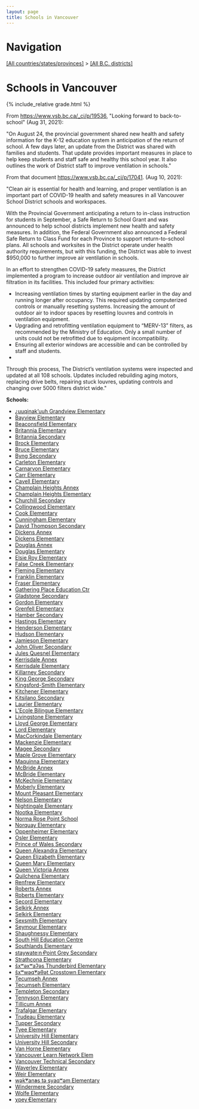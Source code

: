 ```yaml
---
layout: page
title: Schools in Vancouver
---
```

# Navigation

[[All countries/states/provinces]](../..) > [[All B.C. districts]](..)

# Schools in Vancouver

{% include_relative grade.html %}

From <https://www.vsb.bc.ca/_ci/p/19536>, "Looking forward to back-to-school" (Aug 31, 2021):

"On August 24, the provincial government shared new health and safety information for the K-12 education system in anticipation of the return of school. A few days later, an update from the District was shared with families and students. That update provides important measures in place to help keep students and staff safe and healthy this school year. It also outlines the work of District staff to improve ventilation in schools."

From that document <https://www.vsb.bc.ca/_ci/p/17041>. (Aug 10, 2021):

"Clean air is essential for health and learning, and proper ventilation is an important part of COVID-19 health and safety measures in all Vancouver School District schools and workspaces.

With the Provincial Government anticipating a return to in-class instruction for students in September, a Safe Return to School Grant and was announced to help school districts implement new health and safety measures. In addition, the Federal Government also announced a Federal Safe Return to Class Fund for each Province to support return-to-school plans. All schools and worksites in the District operate under health authority requirements, but with this funding, the District was able to invest $950,000 to further improve air ventilation in schools.

In an effort to strengthen COVID-19 safety measures, the District implemented a program to increase outdoor air ventilation and improve air filtration in its facilities.  This included four primary activities:

* Increasing ventilation times by starting equipment earlier in the day and running longer after occupancy. This required updating computerized controls or manually resetting systems.
Increasing the amount of outdoor air to indoor spaces by resetting louvres and controls in ventilation equipment.
* Upgrading and retrofitting ventilation equipment to “MERV-13” filters, as recommended by the Ministry of Education. Only a small number of units could not be retrofitted due to equipment incompatibility.
* Ensuring all exterior windows are accessible and can be controlled by staff and students.
* 
Through this process, The District’s ventilation systems were inspected and updated at all 108 schools. Updates included rebuilding aging motors, replacing drive belts, repairing stuck louvres, updating controls and changing over 5000 filters district wide."

**Schools:**

- [¿uuqinak’uuh Grandview Elementary](¿uuqinak’uuh_Grandview_Elementary.md)
- [Bayview Elementary](Bayview_Elementary.md)
- [Beaconsfield Elementary](Beaconsfield_Elementary.md)
- [Britannia Elementary](Britannia_Elementary.md)
- [Britannia Secondary](Britannia_Secondary.md)
- [Brock Elementary](Brock_Elementary.md)
- [Bruce Elementary](Bruce_Elementary.md)
- [Byng Secondary](Byng_Secondary.md)
- [Carleton Elementary](Carleton_Elementary.md)
- [Carnarvon Elementary](Carnarvon_Elementary.md)
- [Carr Elementary](Carr_Elementary.md)
- [Cavell Elementary](Cavell_Elementary.md)
- [Champlain Heights Annex](Champlain_Heights_Annex.md)
- [Champlain Heights Elementary](Champlain_Heights_Elementary.md)
- [Churchill Secondary](Churchill_Secondary.md)
- [Collingwood Elementary](Collingwood_Elementary.md)
- [Cook Elementary](Cook_Elementary.md)
- [Cunningham Elementary](Cunningham_Elementary.md)
- [David Thompson Secondary](David_Thompson_Secondary.md)
- [Dickens Annex](Dickens_Annex.md)
- [Dickens Elementary](Dickens_Elementary.md)
- [Douglas Annex](Douglas_Annex.md)
- [Douglas Elementary](Douglas_Elementary.md)
- [Elsie Roy Elementary](Elsie_Roy_Elementary.md)
- [False Creek Elementary](False_Creek_Elementary.md)
- [Fleming Elementary](Fleming_Elementary.md)
- [Franklin Elementary](Franklin_Elementary.md)
- [Fraser Elementary](Fraser_Elementary.md)
- [Gathering Place Education Ctr](Gathering_Place_Education_Ctr.md)
- [Gladstone Secondary](Gladstone_Secondary.md)
- [Gordon Elementary](Gordon_Elementary.md)
- [Grenfell Elementary](Grenfell_Elementary.md)
- [Hamber Secondary](Hamber_Secondary.md)
- [Hastings Elementary](Hastings_Elementary.md)
- [Henderson Elementary](Henderson_Elementary.md)
- [Hudson Elementary](Hudson_Elementary.md)
- [Jamieson Elementary](Jamieson_Elementary.md)
- [John Oliver Secondary](John_Oliver_Secondary.md)
- [Jules Quesnel Elementary](Jules_Quesnel_Elementary.md)
- [Kerrisdale Annex](Kerrisdale_Annex.md)
- [Kerrisdale Elementary](Kerrisdale_Elementary.md)
- [Killarney Secondary](Killarney_Secondary.md)
- [King George Secondary](King_George_Secondary.md)
- [Kingsford-Smith Elementary](Kingsford-Smith_Elementary.md)
- [Kitchener Elementary](Kitchener_Elementary.md)
- [Kitsilano Secondary](Kitsilano_Secondary.md)
- [Laurier Elementary](Laurier_Elementary.md)
- [L'Ecole Bilingue Elementary](L'Ecole_Bilingue_Elementary.md)
- [Livingstone Elementary](Livingstone_Elementary.md)
- [Lloyd George Elementary](Lloyd_George_Elementary.md)
- [Lord Elementary](Lord_Elementary.md)
- [MacCorkindale Elementary](MacCorkindale_Elementary.md)
- [Mackenzie Elementary](Mackenzie_Elementary.md)
- [Magee Secondary](Magee_Secondary.md)
- [Maple Grove Elementary](Maple_Grove_Elementary.md)
- [Maquinna Elementary](Maquinna_Elementary.md)
- [McBride Annex](McBride_Annex.md)
- [McBride Elementary](McBride_Elementary.md)
- [McKechnie Elementary](McKechnie_Elementary.md)
- [Moberly Elementary](Moberly_Elementary.md)
- [Mount Pleasant Elementary](Mount_Pleasant_Elementary.md)
- [Nelson Elementary](Nelson_Elementary.md)
- [Nightingale Elementary](Nightingale_Elementary.md)
- [Nootka Elementary](Nootka_Elementary.md)
- [Norma Rose Point School](Norma_Rose_Point_School.md)
- [Norquay Elementary](Norquay_Elementary.md)
- [Oppenheimer Elementary](Oppenheimer_Elementary.md)
- [Osler Elementary](Osler_Elementary.md)
- [Prince of Wales Secondary](Prince_of_Wales_Secondary.md)
- [Queen Alexandra Elementary](Queen_Alexandra_Elementary.md)
- [Queen Elizabeth Elementary](Queen_Elizabeth_Elementary.md)
- [Queen Mary Elementary](Queen_Mary_Elementary.md)
- [Queen Victoria Annex](Queen_Victoria_Annex.md)
- [Quilchena Elementary](Quilchena_Elementary.md)
- [Renfrew Elementary](Renfrew_Elementary.md)
- [Roberts Annex](Roberts_Annex.md)
- [Roberts Elementary](Roberts_Elementary.md)
- [Secord Elementary](Secord_Elementary.md)
- [Selkirk Annex](Selkirk_Annex.md)
- [Selkirk Elementary](Selkirk_Elementary.md)
- [Sexsmith Elementary](Sexsmith_Elementary.md)
- [Seymour Elementary](Seymour_Elementary.md)
- [Shaughnessy Elementary](Shaughnessy_Elementary.md)
- [South Hill Education Centre](South_Hill_Education_Centre.md)
- [Southlands Elementary](Southlands_Elementary.md)
- [staywate꞉n̓ Point Grey Secondary](staywate꞉n̓_Point_Grey_Secondary.md)
- [Strathcona Elementary](Strathcona_Elementary.md)
- [šxʷəxʷaʔəs Thunderbird Elementary](šxʷəxʷaʔəs_Thunderbird_Elementary.md)
- [šxʷwəq̓ʷəθət Crosstown Elementary](šxʷwəq̓ʷəθət_Crosstown_Elementary.md)
- [Tecumseh Annex](Tecumseh_Annex.md)
- [Tecumseh Elementary](Tecumseh_Elementary.md)
- [Templeton Secondary](Templeton_Secondary.md)
- [Tennyson Elementary](Tennyson_Elementary.md)
- [Tillicum Annex](Tillicum_Annex.md)
- [Trafalgar Elementary](Trafalgar_Elementary.md)
- [Trudeau Elementary](Trudeau_Elementary.md)
- [Tupper Secondary](Tupper_Secondary.md)
- [Tyee Elementary](Tyee_Elementary.md)
- [University Hill Elementary](University_Hill_Elementary.md)
- [University Hill Secondary](University_Hill_Secondary.md)
- [Van Horne Elementary](Van_Horne_Elementary.md)
- [Vancouver Learn Network Elem](Vancouver_Learn_Network_Elem.md)
- [Vancouver Technical Secondary](Vancouver_Technical_Secondary.md)
- [Waverley Elementary](Waverley_Elementary.md)
- [Weir Elementary](Weir_Elementary.md)
- [wək̓ʷan̓əs tə syaqʷəm Elementary](wək̓ʷan̓əs_tə_syaqʷəm_Elementary.md)
- [Windermere Secondary](Windermere_Secondary.md)
- [Wolfe Elementary](Wolfe_Elementary.md)
- [χpey̓ Elementary](χpey̓_Elementary.md)
